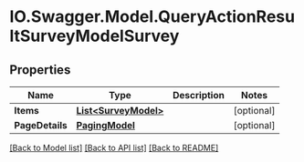 # IO.Swagger.Model.QueryActionResultSurveyModelSurvey
## Properties

Name | Type | Description | Notes
------------ | ------------- | ------------- | -------------
**Items** | [**List&lt;SurveyModel&gt;**](SurveyModel.md) |  | [optional] 
**PageDetails** | [**PagingModel**](PagingModel.md) |  | [optional] 

[[Back to Model list]](../README.md#documentation-for-models) [[Back to API list]](../README.md#documentation-for-api-endpoints) [[Back to README]](../README.md)

